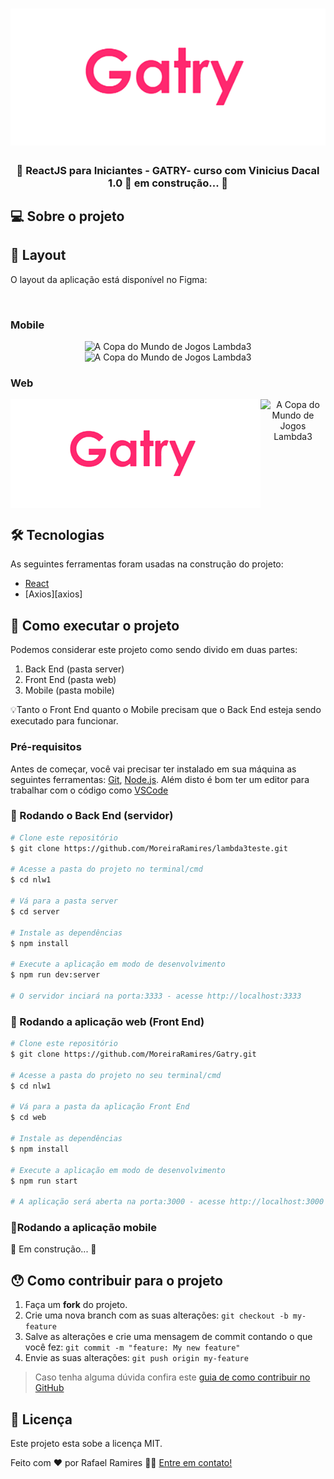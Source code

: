 <h1 align="center">
    <img alt="Gatry" title="#lambda3" src="./assets/banner.png" />
</h1>

<h3 align="center"> 
	🚧 ReactJS para Iniciantes - GATRY- curso com Vinicius Dacal 1.0 🚀 em construção... 🚧
</h3>



## 💻 Sobre o projeto




## 🎨 Layout

O layout da aplicação está disponível no Figma:

<a href="https://www.figma.com/file/UlHLPKhbIK1WxTqUV0e2e7/Teste-t%C3%A9cnico%3A-Pessoa-desenvolvedora-Front-end?node-id=3%3A606">
  <img alt="" src="https://img.shields.io/badge/Acessar%20Layout%20-Figma-%2304D361">
</a>


### Mobile

<p align="center">
  <img alt="A Copa do Mundo de Jogos Lambda3" title="#CopaLambda3k" src="./assets/banner-moblie.png" width="200px">

  <img alt="A Copa do Mundo de Jogos Lambda3" title="#CopaLambda3" src="./assets/jogo-mobile.png" width="200px">
</p>

### Web

<p align="center" style="display: flex; align-items: flex-start; justify-content: center;">
  <img alt="A Copa do Mundo de Jogos Lambda3" title="#CopaLambda3" src="./assets/banner.png" width="400px">
	
  <img alt="A Copa do Mundo de Jogos Lambda3" title="#CopaLambda3" src="./assets/jogo.png" width="200px">
</p>

## 🛠 Tecnologias

As seguintes ferramentas foram usadas na construção do projeto:

- [React][reactjs]
- [Axios][axios]


## 🚀 Como executar o projeto

Podemos considerar este projeto como sendo divido em duas partes:
1. Back End (pasta server) 
2. Front End (pasta web)
3. Mobile (pasta mobile)

💡Tanto o Front End quanto o Mobile precisam que o Back End esteja sendo executado para funcionar.

### Pré-requisitos

Antes de começar, você vai precisar ter instalado em sua máquina as seguintes ferramentas:
[Git](https://git-scm.com), [Node.js][nodejs]. 
Além disto é bom ter um editor para trabalhar com o código como [VSCode][vscode]

### 🎲 Rodando o Back End (servidor)

```bash
# Clone este repositório
$ git clone https://github.com/MoreiraRamires/lambda3teste.git

# Acesse a pasta do projeto no terminal/cmd
$ cd nlw1

# Vá para a pasta server
$ cd server

# Instale as dependências
$ npm install

# Execute a aplicação em modo de desenvolvimento
$ npm run dev:server

# O servidor inciará na porta:3333 - acesse http://localhost:3333 
```

### 🧭 Rodando a aplicação web (Front End)

```bash
# Clone este repositório
$ git clone https://github.com/MoreiraRamires/Gatry.git

# Acesse a pasta do projeto no seu terminal/cmd
$ cd nlw1

# Vá para a pasta da aplicação Front End
$ cd web

# Instale as dependências
$ npm install

# Execute a aplicação em modo de desenvolvimento
$ npm run start

# A aplicação será aberta na porta:3000 - acesse http://localhost:3000
```

### 📱Rodando a aplicação mobile 

🚧 Em construção... 🚧

## 😯 Como contribuir para o projeto

1. Faça um **fork** do projeto.
2. Crie uma nova branch com as suas alterações: `git checkout -b my-feature`
3. Salve as alterações e crie uma mensagem de commit contando o que você fez: `git commit -m "feature: My new feature"`
4. Envie as suas alterações: `git push origin my-feature`
> Caso tenha alguma dúvida confira este [guia de como contribuir no GitHub](https://github.com/firstcontributions/first-contributions)


## 📝 Licença

Este projeto esta sobe a licença MIT.

Feito com ❤️ por Rafael Ramires 👋🏽 [Entre em contato!](https://www.linkedin.com/in/rafael-ramires-791aa378/)

[nodejs]: https://nodejs.org/
[typescript]: https://www.typescriptlang.org/
[reactjs]: https://reactjs.org
[yarn]: https://yarnpkg.com/
[vscode]: https://code.visualstudio.com/
[vceditconfig]: https://marketplace.visualstudio.com/items?itemName=EditorConfig.EditorConfig
[license]: https://opensource.org/licenses/MIT
[vceslint]: https://marketplace.visualstudio.com/items?itemName=dbaeumer.vscode-eslint
[prettier]: https://marketplace.visualstudio.com/items?itemName=esbenp.prettier-vscode

